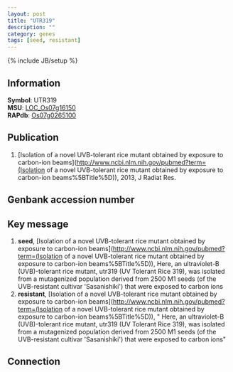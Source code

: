 ```yaml
---
layout: post
title: "UTR319"
description: ""
category: genes
tags: [seed, resistant]
---
```

{% include JB/setup %}

## Information
__Symbol__: UTR319  
__MSU__: [LOC_Os07g16150](http://rice.plantbiology.msu.edu/cgi-bin/ORF_infopage.cgi?orf=LOC_Os07g16150)  
__RAPdb__: [Os07g0265100](http://rapdb.dna.affrc.go.jp/viewer/gbrowse_details/irgsp1?name=Os07g0265100)  

## Publication
1. [Isolation of a novel UVB-tolerant rice mutant obtained by exposure to carbon-ion beams](http://www.ncbi.nlm.nih.gov/pubmed?term=(Isolation of a novel UVB-tolerant rice mutant obtained by exposure to carbon-ion beams%5BTitle%5D)), 2013, J Radiat Res.

## Genbank accession number

## Key message
1. __seed__, [Isolation of a novel UVB-tolerant rice mutant obtained by exposure to carbon-ion beams](http://www.ncbi.nlm.nih.gov/pubmed?term=(Isolation of a novel UVB-tolerant rice mutant obtained by exposure to carbon-ion beams%5BTitle%5D)),  Here, an ultraviolet-B (UVB)-tolerant rice mutant, utr319 (UV Tolerant Rice 319), was isolated from a mutagenized population derived from 2500 M1 seeds (of the UVB-resistant cultivar 'Sasanishiki') that were exposed to carbon ions
2. __resistant__, [Isolation of a novel UVB-tolerant rice mutant obtained by exposure to carbon-ion beams](http://www.ncbi.nlm.nih.gov/pubmed?term=(Isolation of a novel UVB-tolerant rice mutant obtained by exposure to carbon-ion beams%5BTitle%5D)), " Here, an ultraviolet-B (UVB)-tolerant rice mutant, utr319 (UV Tolerant Rice 319), was isolated from a mutagenized population derived from 2500 M1 seeds (of the UVB-resistant cultivar 'Sasanishiki') that were exposed to carbon ions"

## Connection


